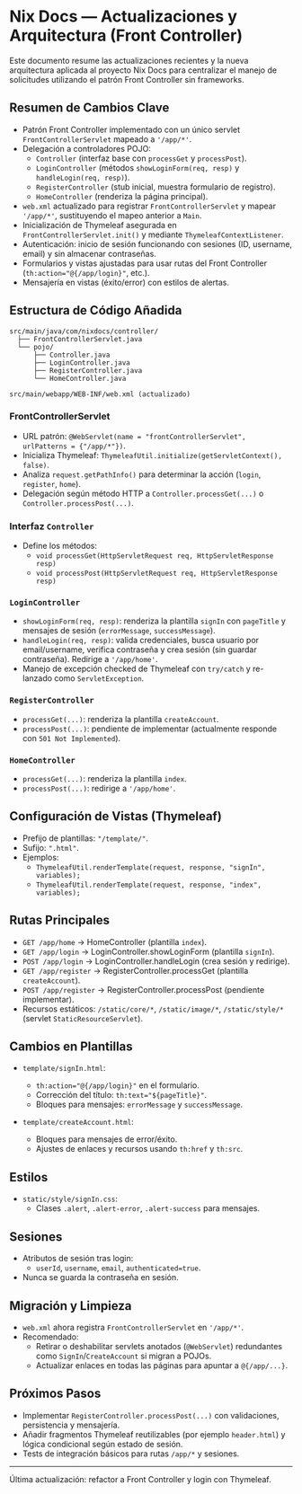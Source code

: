 # Nix Docs — Actualizaciones y Arquitectura (Front Controller)

Este documento resume las actualizaciones recientes y la nueva arquitectura aplicada al proyecto Nix Docs para centralizar el manejo de solicitudes utilizando el patrón Front Controller sin frameworks.

## Resumen de Cambios Clave

- Patrón Front Controller implementado con un único servlet `FrontControllerServlet` mapeado a `'/app/*'`.
- Delegación a controladores POJO:
  - `Controller` (interfaz base con `processGet` y `processPost`).
  - `LoginController` (métodos `showLoginForm(req, resp)` y `handleLogin(req, resp)`).
  - `RegisterController` (stub inicial, muestra formulario de registro).
  - `HomeController` (renderiza la página principal).
- `web.xml` actualizado para registrar `FrontControllerServlet` y mapear `'/app/*'`, sustituyendo el mapeo anterior a `Main`.
- Inicialización de Thymeleaf asegurada en `FrontControllerServlet.init()` y mediante `ThymeleafContextListener`.
- Autenticación: inicio de sesión funcionando con sesiones (ID, username, email) y sin almacenar contraseñas.
- Formularios y vistas ajustadas para usar rutas del Front Controller (`th:action="@{/app/login}"`, etc.).
- Mensajería en vistas (éxito/error) con estilos de alertas.

## Estructura de Código Añadida

```
src/main/java/com/nixdocs/controller/
  ├── FrontControllerServlet.java
  └── pojo/
      ├── Controller.java
      ├── LoginController.java
      ├── RegisterController.java
      └── HomeController.java

src/main/webapp/WEB-INF/web.xml (actualizado)
```

### FrontControllerServlet

- URL patrón: `@WebServlet(name = "frontControllerServlet", urlPatterns = {"/app/*"})`.
- Inicializa Thymeleaf: `ThymeleafUtil.initialize(getServletContext(), false)`.
- Analiza `request.getPathInfo()` para determinar la acción (`login`, `register`, `home`).
- Delegación según método HTTP a `Controller.processGet(...)` o `Controller.processPost(...)`.

### Interfaz `Controller`

- Define los métodos:
  - `void processGet(HttpServletRequest req, HttpServletResponse resp)`
  - `void processPost(HttpServletRequest req, HttpServletResponse resp)`

### `LoginController`

- `showLoginForm(req, resp)`: renderiza la plantilla `signIn` con `pageTitle` y mensajes de sesión (`errorMessage`, `successMessage`).
- `handleLogin(req, resp)`: valida credenciales, busca usuario por email/username, verifica contraseña y crea sesión (sin guardar contraseña). Redirige a `'/app/home'`.
- Manejo de excepción checked de Thymeleaf con `try/catch` y re-lanzado como `ServletException`.

### `RegisterController`

- `processGet(...)`: renderiza la plantilla `createAccount`.
- `processPost(...)`: pendiente de implementar (actualmente responde con `501 Not Implemented`).

### `HomeController`

- `processGet(...)`: renderiza la plantilla `index`.
- `processPost(...)`: redirige a `'/app/home'`.

## Configuración de Vistas (Thymeleaf)

- Prefijo de plantillas: `"/template/"`.
- Sufijo: `".html"`.
- Ejemplos:
  - `ThymeleafUtil.renderTemplate(request, response, "signIn", variables);`
  - `ThymeleafUtil.renderTemplate(request, response, "index", variables);`

## Rutas Principales

- `GET /app/home` → HomeController (plantilla `index`).
- `GET /app/login` → LoginController.showLoginForm (plantilla `signIn`).
- `POST /app/login` → LoginController.handleLogin (crea sesión y redirige).
- `GET /app/register` → RegisterController.processGet (plantilla `createAccount`).
- `POST /app/register` → RegisterController.processPost (pendiente implementar).
- Recursos estáticos: `/static/core/*`, `/static/image/*`, `/static/style/*` (servlet `StaticResourceServlet`).

## Cambios en Plantillas

- `template/signIn.html`:
  - `th:action="@{/app/login}"` en el formulario.
  - Corrección del título: `th:text="${pageTitle}"`.
  - Bloques para mensajes: `errorMessage` y `successMessage`.

- `template/createAccount.html`:
  - Bloques para mensajes de error/éxito.
  - Ajustes de enlaces y recursos usando `th:href` y `th:src`.

## Estilos

- `static/style/signIn.css`:
  - Clases `.alert`, `.alert-error`, `.alert-success` para mensajes.

## Sesiones

- Atributos de sesión tras login:
  - `userId`, `username`, `email`, `authenticated=true`.
- Nunca se guarda la contraseña en sesión.

## Migración y Limpieza

- `web.xml` ahora registra `FrontControllerServlet` en `'/app/*'`.
- Recomendado:
  - Retirar o deshabilitar servlets anotados (`@WebServlet`) redundantes como `SignIn`/`CreateAccount` si migran a POJOs.
  - Actualizar enlaces en todas las páginas para apuntar a `@{/app/...}`.

## Próximos Pasos

- Implementar `RegisterController.processPost(...)` con validaciones, persistencia y mensajería.
- Añadir fragmentos Thymeleaf reutilizables (por ejemplo `header.html`) y lógica condicional según estado de sesión.
- Tests de integración básicos para rutas `/app/*` y sesiones.

---

Última actualización: refactor a Front Controller y login con Thymeleaf.